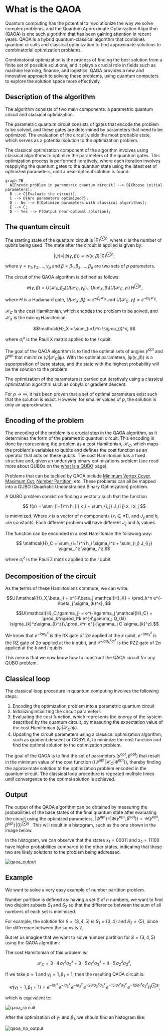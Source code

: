# What is the QAOA

Quantum computing has the potential to revolutionize the way we solve complex problems, and the Quantum Approximate Optimization Algorithm (QAOA) is one such algorithm that has been gaining attention in recent years. QAOA is a hybrid quantum-classical algorithm that combines quantum circuits and classical optimization to find approximate solutions to combinatorial optimization problems.

Combinatorial optimization is the process of finding the best solution from a finite set of possible solutions, and it plays a crucial role in fields such as machine learning, finance, and logistics. QAOA provides a new and innovative approach to solving these problems, using quantum computers to explore the solution space more effectively.


## Description of the algorithm

The algorithm consists of two main components: a parametric quantum circuit and classical optimization.

The parametric quantum circuit consists of gates that encode the problem to be solved, and these gates are determined by parameters that need to be optimized. The evaluation of the circuit yields the most probable state, which serves as a potential solution to the optimization problem.

The classical optimization component of the algorithm involves using classical algorithms to optimize the parameters of the quantum gates. This optimization process is performed iteratively, where each iteration involves reapplying the quantum gates to the quantum state using the latest set of optimized parameters, until a near-optimal solution is found.


``` mermaid
graph TB
  A[Encode problem in parametric quantum circuit] --> B[Choose initial parameters];
  B --> C[Evaluate the circuit];
  C --> D{Are parameters optimized?};
  D -- No --> E[Optimize parameters with classical algorithms];
  E --> C;
  D -- Yes --> F[Output near-optimal solution];
```


## The quantum circuit

The starting state of the quantum circuit is $|0\rangle^{\otimes n}$, where $n$ is the number of qubits being used. The state after the circuit is applied is given by:

$$|\psi\rangle \equiv |\psi(\gamma,\beta)\rangle \equiv \mathcal{U}(\gamma,\beta)\,|0\rangle^{\otimes n},$$

where ${\gamma}={\gamma_1, \gamma_2, ..., \gamma_p}$ and ${\beta}={\beta_1, \beta_2, ..., \beta_p}$ are two sets of $p$ parameters.

The circuit of the QAOA algorithm is defined as follows:

$$\mathcal{U} (\gamma,\beta) = U(\mathcal{H}_X,\beta_p)U(\mathcal{H}_C,\gamma_p) ... U(\mathcal{H}_X,\beta_1)U(\mathcal{H}_C,\gamma_1) \, H^{\otimes n} ,$$

where $H$  is a Hadamard gate, $U(\mathcal{H}_X,\beta_j) = e^{-i\beta_j \mathcal{H}_X}$ and $U(\mathcal{H}_C,\gamma_j) = e^{-i\gamma_j \mathcal{H}_C}$.

$\mathcal{H}_C$ is the cost Hamiltonian, which encodes the problem to be solved, and $\mathcal{H}_X$ is the mixing Hamiltonian:

$$\mathcal{H}_X = \sum_{i=1}^n \sigma_{i}^x, $$

where $\sigma_{i}^x$ is the Pauli X matrix applied to the $i$ qubit.

The goal of the QAOA algorithm is to find the optimal sets of angles ${\gamma^{\text{opt}}}$ and ${\beta^{\text{opt}}}$ that minimize $\langle\psi|\mathcal{H}_C|\psi\rangle$. With the optimal parameters, $|\psi(\gamma,\beta)\rangle$ is a superposition of base states, and the state with the highest probability will be the solution to the problem.

The optimization of the parameters is carried out iteratively using a classical optimization algorithm such as cobyla or gradient descent.

For $p\to \infty$, it has been proven that a set of optimal parameters exist such that the solution is exact. However, for smaller values of $p$, the solution is only an approximation.

## Encoding of the problem

The encoding of the problem is a crucial step in the QAOA algorithm, as it determines the form of the parametric quantum circuit. This encoding is done by representing the problem as a cost Hamiltonian, $\mathcal{H}_C$, which maps the problem's variables to qubits and defines the cost function as an operator that acts on these qubits. The cost Hamiltonian has a fixed structure and, given an underlying binary optimizations problem (see read more about QUBOs on the [what is a QUBO](problems/what-is-a-qubo.md) page).

Problems that can be tackled by QAOA include [Minimum Vertex Cover](problems/minimum-vertex-cover.md), [Maximum Cut](problems/maximum-cut.md), [Number Partition](problems/number-partition.md), etc. These problems can all be mapped into a QUBO (Quadratic Unconstrained Binary Optimization) problem.

A QUBO problem consist on finding a vector $x$ such that the function

$$ f(x) =  \sum_{i=1}^n h_{i} x_i + \sum_{i, j} J_{i j} x_i x_j $$

is minimized. 
Where $x$ is a vector of $n$ components ($x_i \in \pm 1$), and $J_{ij}$ and $h_i$ are constants. Each different problem will have different $J_{ij}$ and $h_i$ values.

The function can be enconded in a cost Hamiltonian the following way:

$$ \mathcal{H}_C = \sum_{i=1}^n h_i \sigma_i^z + \sum_{i,j} J_{i j} \sigma_i^z \sigma_j^z  $$

where $\sigma_i^z$ is the Pauli Z matrix applied to the $i$ qubit.

## Decomposition of the circuit 

As the terms of these Hamiltonians commute, we can write:

$$U(\mathcal{H}_X,\beta_j) = e^{-i\beta_j \mathcal{H}_X} = \prod_k^n e^{-i\beta_j \sigma_{k}^x}, $$

$$U(\mathcal{H}_C,\gamma_j) = e^{-i\gamma_j \mathcal{H}_C} = \prod_k^n\prod_l^k e^{-i\gamma_j Q_{kl} \sigma_{k}^z\sigma_{l}^z}\,\prod_k^n e^{-i\gamma_j C \sigma_{k}^z}.$$

We know that $e^{-i\alpha \sigma_{k}^x}$ is the RX gate of $2\alpha$ applied at the $k$ qubit, $e^{-i\alpha \sigma_{k}^z}$ is the RZ gate of $2\alpha$ applied at the $k$ qubit, and $e^{-i\alpha \sigma_{k}^z\sigma_{l}^z}$ is the RZZ gate of $2\alpha$ applied at the $k$ and $l$ qubits.

This means that we now know how to construct the QAOA circuit for any QUBO problem.

## Classical loop

The classical loop procedure in quantum computing involves the following steps:

1. Encoding the optimization problem into a parametric quantum circuit
2. InitializingInitializing the circuit parameters
3. Evaluating the cost function, which represents the energy of the system described by the quantum circuit, by measuring the expectation value of the cost Hamiltonian $\langle \psi|\mathcal{H}_C|\psi\rangle$.
4. Updating the circuit parameters using a classical optimization algorithm, such as gradient descent or COBYLA, to minimize the cost function and find the optimal solution to the optimization problem.

The goal of the QAOA is to find the set of parameters ($\gamma^\text{opt}, \beta^\text{opt}$) that result in the minimum value of the cost function ($\langle \psi^\text{opt} |\mathcal{H}_C|\psi^\text{opt}\rangle$), thereby finding the approximate solution to the optimization problem encoded in the quantum circuit. The classical loop procedure is repeated multiple times until convergence to the optimal solution is achieved.

## Output

The output of the QAOA algorithm can be obtained by measuring the probabilities of the base states of the final quantum state after evaluating the circuit using the optimized parameters, $|\psi^\text{opt}\rangle=|\psi(\gamma^\text{opt}, \beta^\text{opt})\rangle = \mathcal{U}(\gamma^\text{opt},\beta^\text{opt})\,|0\rangle^{\otimes n}$ . This will result in a histogram, such as the one shown in the image below.

In the histogram, we can observe that the states $x_1 = 00011$ and $x_2 = 11100$ have higher probabilities compared to the other states, indicating that these two are likely solutions to the problem being addressed.

![qaoa_output](/img/histogram.png)

## Example 

We want to solve a very easy example of number partition problem.

Number partition is defined as: having a set $S$ of $n$ numbers, we want to find two disjoint subsets $S_1$ and $S_2$ so that the difference between the sum of all numbers of each set is minimized. 

For example, the solution for $S=\{3,4,5\}$ is $S_1=\{3,4\}$ and $S_2=\{5\}$, since the difference between the sums is 2.

But let us imagine that we want to solve number partition for $S=\{3,4,5\}$ using the QAOA algorithm:

The cost Hamiltonian of this problem is:

$$\mathcal{H}_C = 3\cdot 4\, \sigma_{1}^z\sigma_{2}^z + 3\cdot 5\, \sigma_{1}^z\sigma_{3}^z + 4\cdot 5\, \sigma_{2}^z\sigma_{3}^z ,$$

If we take $p=1$ and $\gamma_1=1, \beta_1=1$, then the resulting QAOA circuit is:

$$\mathcal{U} (\gamma_1=1,\beta_1=1) = e^{-i\sigma_{1}^x}\,e^{-i\sigma_{2}^x}\,e^{-i\sigma_{3}^x}\,e^{-20i\sigma_{2}^z\sigma_{3}^z}\,e^{-15i\sigma_{1}^z\sigma_{3}^z}\,e^{-12i\sigma_{1}^z\sigma_{2}^z}H^{\otimes 3},$$

which is equivalent to:

![qaoa_circuit](/img/qaoa_circuit.png)

After the optimization of $\gamma_1$ and $\beta_1$, we should find an histogram like:

![qaoa_np_output](/img/histogram_np.png)
